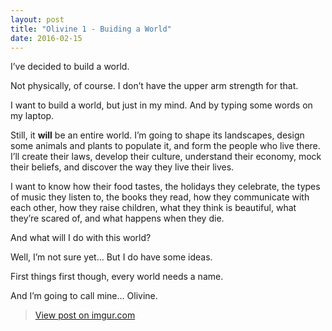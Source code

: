 ```yaml
---
layout: post
title: "Olivine 1 - Buiding a World"
date: 2016-02-15
---
```

I’ve decided to build a world.

Not physically, of course. I don’t have the upper arm strength for that.

I want to build a world, but just in my mind. And by typing some words on my laptop.

Still, it **will** be an entire world. I’m going to shape its landscapes, design some animals and plants to populate it, and form the people who live there. I’ll create their laws, develop their culture, understand their economy, mock their beliefs, and discover the way they live their lives.

I want to know how their food tastes, the holidays they celebrate, the types of music they listen to, the books they read, how they communicate with each other, how they raise children, what they think is beautiful, what they’re scared of, and what happens when they die.

And what will I do with this world?

Well, I’m not sure yet… But I do have some ideas.

First things first though, every world needs a name.

And I’m going to call mine… Olivine.

<blockquote class="imgur-embed-pub" lang="en" data-id="OzgTChS"><a href="//imgur.com/OzgTChS">View post on imgur.com</a></blockquote><script async src="//s.imgur.com/min/embed.js" charset="utf-8"></script>
